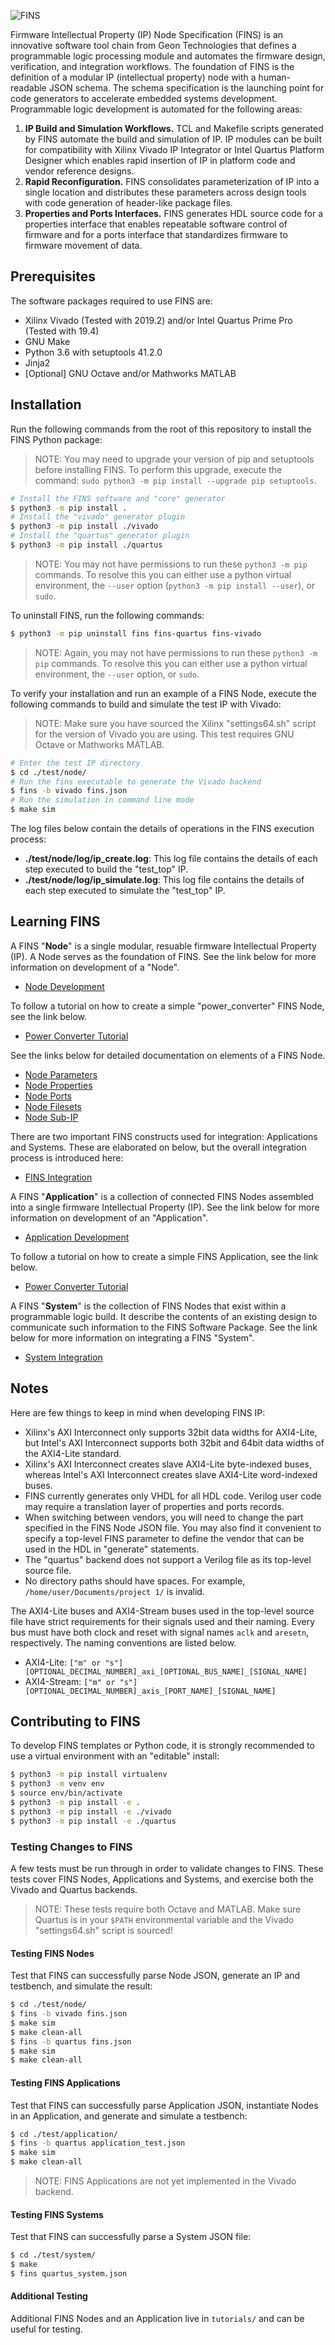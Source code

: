![FINS](./docs/fins-logo.png "Firmware IP Node Specification")

Firmware Intellectual Property (IP) Node Specification (FINS) is an innovative software tool chain from Geon Technologies that defines a programmable logic processing module and automates the firmware design, verification, and integration workflows. The foundation of FINS is the definition of a modular IP (intellectual property) node with a human-readable JSON schema. The schema specification is the launching point for code generators to accelerate embedded systems development. Programmable logic development is automated for the following areas:

1. **IP Build and Simulation Workflows.** TCL and Makefile scripts generated by FINS automate the build and simulation of IP. IP modules can be built for compatibility with Xilinx Vivado IP Integrator or Intel Quartus Platform Designer which enables rapid insertion of IP in platform code and vendor reference designs.
2. **Rapid Reconfiguration.** FINS consolidates parameterization of IP into a single location and distributes these parameters across design tools with code generation of header-like package files.
3. **Properties and Ports Interfaces.** FINS generates HDL source code for a properties interface that enables repeatable software control of firmware and for a ports interface that standardizes firmware to firmware movement of data.

## Prerequisites

The software packages required to use FINS are:

* Xilinx Vivado (Tested with 2019.2) and/or Intel Quartus Prime Pro (Tested with 19.4)
* GNU Make
* Python 3.6 with setuptools 41.2.0
* Jinja2
* \[Optional\] GNU Octave and/or Mathworks MATLAB

## Installation

Run the following commands from the root of this repository to install the FINS Python package:

> NOTE: You may need to upgrade your version of pip and setuptools before installing FINS. To perform this upgrade, execute the command: `sudo python3 -m pip install --upgrade pip setuptools`.

```bash
# Install the FINS software and "core" generator
$ python3 -m pip install .
# Install the "vivado" generator plugin
$ python3 -m pip install ./vivado
# Install the "quartus" generator plugin
$ python3 -m pip install ./quartus
```
> NOTE: You may not have permissions to run these `python3 -m pip` commands. To resolve this you can either use a python virtual environment, the `--user` option (`python3 -m pip install --user`), or `sudo`.

To uninstall FINS, run the following commands:

```bash
$ python3 -m pip uninstall fins fins-quartus fins-vivado
```
> NOTE: Again, you may not have permissions to run these `python3 -m pip` commands. To resolve this you can either use a python virtual environment, the `--user` option, or `sudo`.

To verify your installation and run an example of a FINS Node, execute the following commands to build and simulate the test IP with Vivado:

> NOTE: Make sure you have sourced the Xilinx "settings64.sh" script for the version of Vivado you are using. This test requires GNU Octave or Mathworks MATLAB.

```bash
# Enter the test IP directory
$ cd ./test/node/
# Run the fins executable to generate the Vivado backend
$ fins -b vivado fins.json
# Run the simulation in command line mode
$ make sim
```

The log files below contain the details of operations in the FINS execution process:

* **./test/node/log/ip_create.log**: This log file contains the details of each step executed to build the "test_top" IP.
* **./test/node/log/ip_simulate.log**: This log file contains the details of each step executed to simulate the "test_top" IP.

## Learning FINS

A FINS "**Node**" is a single modular, resuable firmware Intellectual Property (IP). A Node serves as the foundation of FINS. See the link below for more information on development of a "Node".

* [Node Development](./docs/development.md)

To follow a tutorial on how to create a simple "power_converter" FINS Node, see the link below.

* [Power Converter Tutorial](docs/tutorial1.md)

See the links below for detailed documentation on elements of a FINS Node.

* [Node Parameters](./docs/parameters.md)
* [Node Properties](./docs/properties.md)
* [Node Ports](./docs/ports.md)
* [Node Filesets](./docs/filesets.md)
* [Node Sub-IP](./docs/sub-ip.md)

There are two important FINS constructs used for integration: Applications and Systems. These are elaborated on below, but the overall integration process is introduced here:

* [FINS Integration](./docs/integration.md)

A FINS "**Application**" is a collection of connected FINS Nodes assembled into a single firmware Intellectual Property (IP). See the link below for more information on development of an "Application".

* [Application Development](./docs/applications.md)

To follow a tutorial on how to create a simple FINS Application, see the link below.

* [Power Converter Tutorial](docs/tutorial2.md)

A FINS "**System**" is the collection of FINS Nodes that exist within a programmable logic build. It describe the contents of an existing design to communicate such information to the FINS Software Package.  See the link below for more information on integrating a FINS "System".

* [System Integration](./docs/systems.md)

## Notes

Here are few things to keep in mind when developing FINS IP:

* Xilinx's AXI Interconnect only supports 32bit data widths for AXI4-Lite, but Intel's AXI Interconnect supports both 32bit and 64bit data widths of the AXI4-Lite standard.
* Xilinx's AXI Interconnect creates slave AXI4-Lite byte-indexed buses, whereas Intel's AXI Interconnect creates slave AXI4-Lite word-indexed buses.
* FINS currently generates only VHDL for all HDL code. Verilog user code may require a translation layer of properties and ports records.
* When switching between vendors, you will need to change the part specified in the FINS Node JSON file. You may also find it convenient to specify a top-level FINS parameter to define the vendor that can be used in the HDL in "generate" statements.
* The "quartus" backend does not support a Verilog file as its top-level source file.
* No directory paths should have spaces. For example, `/home/user/Documents/project 1/` is invalid.

The AXI4-Lite buses and AXI4-Stream buses used in the top-level source file have strict requirements for their signals used and their naming. Every bus must have both clock and reset with signal names `aclk` and `aresetn`, respectively. The naming conventions are listed below.

* AXI4-Lite: `["m" or "s"][OPTIONAL_DECIMAL_NUMBER]_axi_[OPTIONAL_BUS_NAME]_[SIGNAL_NAME]`
* AXI4-Stream: `["m" or "s"][OPTIONAL_DECIMAL_NUMBER]_axis_[PORT_NAME]_[SIGNAL_NAME]`

## Contributing to FINS

To develop FINS templates or Python code, it is strongly recommended to use a virtual environment with an "editable" install:

```bash
$ python3 -m pip install virtualenv
$ python3 -m venv env
$ source env/bin/activate
$ python3 -m pip install -e .
$ python3 -m pip install -e ./vivado
$ python3 -m pip install -e ./quartus
```

### Testing Changes to FINS

A few tests must be run through in order to validate changes to FINS. These tests cover FINS Nodes, Applications and Systems, and exercise both the Vivado and Quartus backends.

> NOTE: These tests require both Octave and MATLAB. Make sure Quartus is in your `$PATH` environmental variable and the Vivado "settings64.sh" script is sourced!

#### Testing FINS Nodes

Test that FINS can successfully parse Node JSON, generate an IP and testbench, and simulate the result:
```bash
$ cd ./test/node/
$ fins -b vivado fins.json
$ make sim
$ make clean-all
$ fins -b quartus fins.json
$ make sim
$ make clean-all
```

#### Testing FINS Applications

Test that FINS can successfully parse Application JSON, instantiate Nodes in an Application, and generate and simulate a testbench:
```bash
$ cd ./test/application/
$ fins -b quartus application_test.json
$ make sim
$ make clean-all
```

> NOTE: FINS Applications are not yet implemented in the Vivado backend.

#### Testing FINS Systems

Test that FINS can successfully parse a System JSON file:
```bash
$ cd ./test/system/
$ make
$ fins quartus_system.json
```

#### Additional Testing

Additional FINS Nodes and an Application live in `tutorials/` and can be useful for testing.
